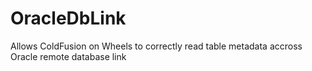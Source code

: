 OracleDbLink
============

Allows ColdFusion on Wheels to correctly read table metadata accross Oracle remote database link
